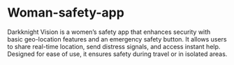 # Woman-safety-app
Darkknight Vision is a women’s safety app that enhances security with basic geo-location features and an emergency safety button. It allows users to share real-time location, send distress signals, and access instant help. Designed for ease of use, it ensures safety during travel or in isolated areas.
